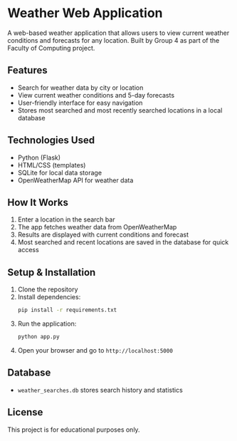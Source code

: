 # Weather Web Application

A web-based weather application that allows users to view current weather conditions and forecasts for any location. Built by Group 4 as part of the Faculty of Computing project.

## Features

- Search for weather data by city or location
- View current weather conditions and 5-day forecasts
- User-friendly interface for easy navigation
- Stores most searched and most recently searched locations in a local database

## Technologies Used

- Python (Flask)
- HTML/CSS (templates)
- SQLite for local data storage
- OpenWeatherMap API for weather data

## How It Works

1. Enter a location in the search bar
2. The app fetches weather data from OpenWeatherMap
3. Results are displayed with current conditions and forecast
4. Most searched and recent locations are saved in the database for quick access

## Setup & Installation

1. Clone the repository
2. Install dependencies:
   ```bash
   pip install -r requirements.txt
   ```
3. Run the application:
   ```bash
   python app.py
   ```
4. Open your browser and go to `http://localhost:5000`

## Database

- `weather_searches.db` stores search history and statistics

## License

This project is for educational purposes only.
